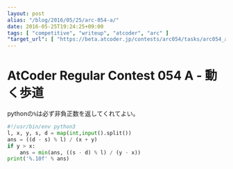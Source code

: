 ```yaml
---
layout: post
alias: "/blog/2016/05/25/arc-054-a/"
date: 2016-05-25T19:24:25+09:00
tags: [ "competitive", "writeup", "atcoder", "arc" ]
"target_url": [ "https://beta.atcoder.jp/contests/arc054/tasks/arc054_a" ]
---
```


# AtCoder Regular Contest 054 A - 動く歩道

pythonの`%`は必ず非負正数を返してくれてよい。

``` python
#!/usr/bin/env python3
l, x, y, s, d = map(int,input().split())
ans = ((d - s) % l) / (x + y)
if y > x:
    ans = min(ans, ((s - d) % l) / (y - x))
print('%.10f' % ans)
```

